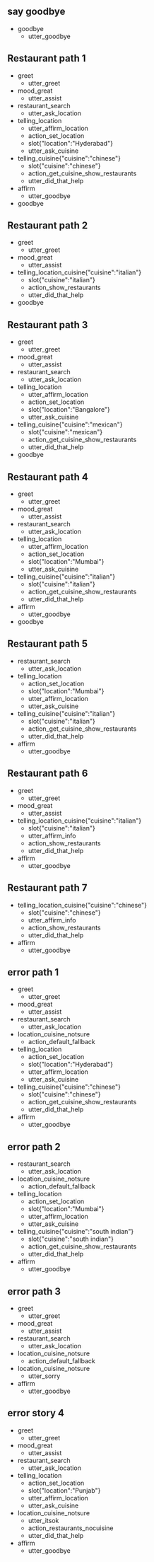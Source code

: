 ## say goodbye
* goodbye
  - utter_goodbye

## Restaurant path 1

* greet
    - utter_greet
* mood_great
    - utter_assist
* restaurant_search
    - utter_ask_location
* telling_location
    - utter_affirm_location
    - action_set_location
    - slot{"location":"Hyderabad"}
    - utter_ask_cuisine
* telling_cuisine{"cuisine":"chinese"}
    - slot{"cuisine":"chinese"}
    - action_get_cuisine_show_restaurants
    - utter_did_that_help
* affirm
    - utter_goodbye
* goodbye

## Restaurant path 2

* greet
    - utter_greet
* mood_great
    - utter_assist
* telling_location_cuisine{"cuisine":"italian"}
    - slot{"cuisine":"italian"}
    - action_show_restaurants
    - utter_did_that_help
* goodbye

## Restaurant path 3

* greet
    - utter_greet
* mood_great
    - utter_assist
* restaurant_search
    - utter_ask_location
* telling_location
    - utter_affirm_location
    - action_set_location
    - slot{"location":"Bangalore"}
    - utter_ask_cuisine
* telling_cuisine{"cuisine":"mexican"}
    - slot{"cuisine":"mexican"}
    - action_get_cuisine_show_restaurants
    - utter_did_that_help
* goodbye

## Restaurant path 4

* greet
    - utter_greet
* mood_great
    - utter_assist
* restaurant_search
    - utter_ask_location
* telling_location
    - utter_affirm_location
    - action_set_location
    - slot{"location":"Mumbai"}
    - utter_ask_cuisine
* telling_cuisine{"cuisine":"italian"}
    - slot{"cuisine":"italian"}
    - action_get_cuisine_show_restaurants
    - utter_did_that_help
* affirm
    - utter_goodbye
* goodbye

## Restaurant path 5

* restaurant_search
    - utter_ask_location
* telling_location
    - action_set_location
    - slot{"location":"Mumbai"}
    - utter_affirm_location
    - utter_ask_cuisine
* telling_cuisine{"cuisine":"italian"}
    - slot{"cuisine":"italian"}
    - action_get_cuisine_show_restaurants
    - utter_did_that_help
* affirm
    - utter_goodbye

## Restaurant path 6

* greet
    - utter_greet
* mood_great
    - utter_assist
* telling_location_cuisine{"cuisine":"italian"}
    - slot{"cuisine":"italian"}
    - utter_affirm_info
    - action_show_restaurants
    - utter_did_that_help
* affirm
    - utter_goodbye

## Restaurant path 7

* telling_location_cuisine{"cuisine":"chinese"}
    - slot{"cuisine":"chinese"}
    - utter_affirm_info
    - action_show_restaurants
    - utter_did_that_help
* affirm
    - utter_goodbye

## error path 1

* greet
    - utter_greet
* mood_great
    - utter_assist
* restaurant_search
    - utter_ask_location
* location_cuisine_notsure
    - action_default_fallback
* telling_location
    - action_set_location
    - slot{"location":"Hyderabad"}
    - utter_affirm_location
    - utter_ask_cuisine
* telling_cuisine{"cuisine":"chinese"}
    - slot{"cuisine":"chinese"}
    - action_get_cuisine_show_restaurants
    - utter_did_that_help
* affirm
    - utter_goodbye

## error path 2

* restaurant_search
    - utter_ask_location
* location_cuisine_notsure
    - action_default_fallback
* telling_location
    - action_set_location
    - slot{"location":"Mumbai"}
    - utter_affirm_location
    - utter_ask_cuisine
* telling_cuisine{"cuisine":"south indian"}
    - slot{"cuisine":"south indian"}
    - action_get_cuisine_show_restaurants
    - utter_did_that_help
* affirm
    - utter_goodbye

## error path 3

* greet
    - utter_greet
* mood_great
    - utter_assist
* restaurant_search
    - utter_ask_location
* location_cuisine_notsure
    - action_default_fallback
* location_cuisine_notsure
    - utter_sorry
* affirm
    - utter_goodbye

## error story 4

* greet
    - utter_greet
* mood_great
    - utter_assist
* restaurant_search
    - utter_ask_location
* telling_location
    - action_set_location
    - slot{"location":"Punjab"}
    - utter_affirm_location
    - utter_ask_cuisine
* location_cuisine_notsure
    - utter_itsok
    - action_restaurants_nocuisine
    - utter_did_that_help
* affirm
    - utter_goodbye
